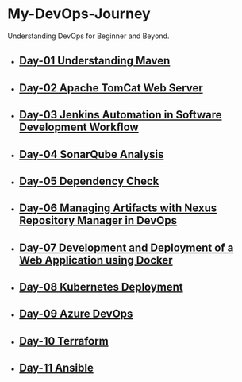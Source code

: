 # My-DevOps-Journey
Understanding DevOps for Beginner and Beyond.
- ## [Day-01 Understanding Maven](https://github.com/EmAdd9/Maven-day-01.git)
- ## [Day-02 Apache TomCat Web Server](https://github.com/EmAdd9/My-DevOps-Journey.git)
- ## [Day-03 Jenkins Automation in Software Development Workflow](https://github.com/EmAdd9/Jenkins-Day03.git)
- ## [Day-04 SonarQube Analysis](https://github.com/EmAdd9/SonarQube-Day04.git)
- ## [Day-05 Dependency Check](https://github.com/EmAdd9/Dependency-Check.git)
- ## [Day-06 Managing Artifacts with Nexus Repository Manager in DevOps](https://github.com/EmAdd9/Nexus-day-06.git)
- ## [Day-07 Development and Deployment of a Web Application using Docker](https://github.com/EmAdd9/Docker-day07.git)
- ## [Day-08 Kubernetes Deployment](https://github.com/EmAdd9/Kubernetes-Day08.git)
- ## [Day-09 Azure DevOps]()
- ## [Day-10 Terraform]()
- ## [Day-11 Ansible]()
